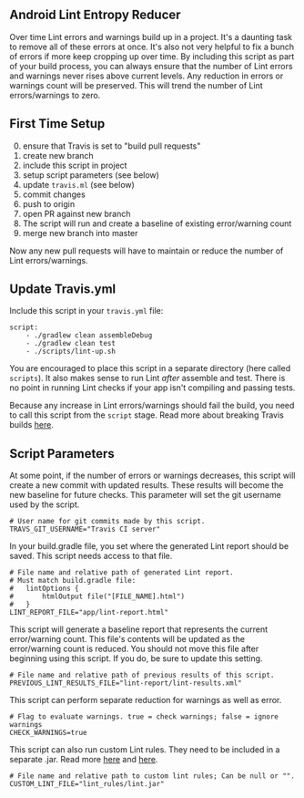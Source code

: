 Android Lint Entropy Reducer
-----

Over time Lint errors and warnings build up in a project. It's a daunting task to remove all of these errors at once. It's also not very helpful to fix a bunch of errors if more keep cropping up over time. By including this script as part of your build process, you can always ensure that the number of Lint errors and warnings never rises above current levels. Any reduction in errors or warnings count will be preserved. This will trend the number of Lint errors/warnings to zero.




First Time Setup
----
0. ensure that Travis is set to "build pull requests"
1. create new branch
2. include this script in project
3. setup script parameters (see below)
3. update `travis.ml` (see below)
4. commit changes
5. push to origin
6. open PR against new branch
7. The script will run and create a baseline of existing error/warning count
8. merge new branch into master

Now any new pull requests will have to maintain or reduce the number of Lint errors/warnings.


Update Travis.yml
----

Include this script in your `travis.yml` file:

```
script:
    - ./gradlew clean assembleDebug
    - ./gradlew clean test
    - ./scripts/lint-up.sh
```

You are encouraged to place this script in a separate directory (here called `scripts`). It also makes sense to run Lint *after* assemble and test. There is no point in running Lint checks if your app isn't compiling and passing tests.

Because any increase in Lint errors/warnings should fail the build, you need to call this script from the `script` stage. Read more about breaking Travis builds [here](http://docs.travis-ci.com/user/customizing-the-build/#Breaking-the-Build).

Script Parameters
-----

At some point, if the number of errors or warnings decreases, this script will create a new commit with updated results. These results will become the new baseline for future checks. This parameter will set the git username used by the script.


```
# User name for git commits made by this script.
TRAVS_GIT_USERNAME="Travis CI server"
```

In your build.gradle file, you set where the generated Lint report should be saved. This script needs access to that file.


```
# File name and relative path of generated Lint report. 
# Must match build.gradle file:
#   lintOptions {
#       htmlOutput file("[FILE_NAME].html")
#   }
LINT_REPORT_FILE="app/lint-report.html"
```

This script will generate a baseline report that represents the current error/warning count. This file's contents will be updated as the error/warning count is reduced. You should not move this file after beginning using this script. If you do, be sure to update this setting.

```
# File name and relative path of previous results of this script.
PREVIOUS_LINT_RESULTS_FILE="lint-report/lint-results.xml"
```

This script can perform separate reduction for warnings as well as error.


```
# Flag to evaluate warnings. true = check warnings; false = ignore warnings
CHECK_WARNINGS=true
```

This script can also run custom Lint rules. They need to be included in a separate .jar. Read more [here](https://engineering.linkedin.com/android/writing-custom-lint-checks-gradle) and [here](http://tools.android.com/tips/lint-custom-rules).

```
# File name and relative path to custom lint rules; Can be null or "".
CUSTOM_LINT_FILE="lint_rules/lint.jar"
```